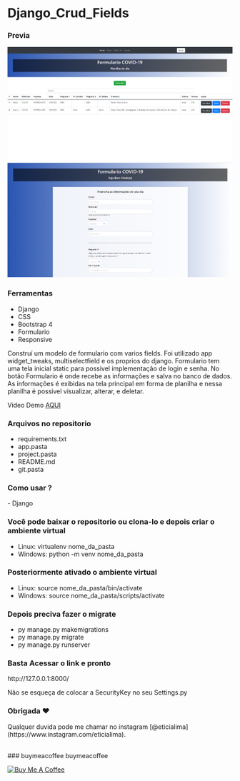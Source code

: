 # Django_Crud_Fields 
 
### Previa
 
<img src="git/demo1.png?raw=true"/>
<img src="git/demo2.png?raw=true"/>

### Ferramentas
* Django
* CSS 
* Bootstrap 4
* Formulario
* Responsive

<p>Construí um modelo de formulario com varios fields. Foi utilizado app widget_tweaks, multiselectfield e os proprios do django. Formulario tem uma tela inicial static para possivel implementação de login e senha. No botão Formulario é onde recebe as informações e salva no banco de dados. As informações é exibidas na tela principal em forma de planilha e nessa planilha é possivel visualizar, alterar, e deletar.</p>

Video Demo <a href="https://www.youtube.com/watch?v=R9VUWtRy8F0" >AQUI</a>

### Arquivos no repositorio
* requirements.txt
* app.pasta
* project.pasta
* README.md
* git.pasta

### Como usar ? 
<p>- Django </P> 

### Você pode baixar o repositorio ou clona-lo e depois criar o ambiente virtual 
* Linux: virtualenv nome_da_pasta
* Windows: python -m venv nome_da_pasta

### Posteriormente ativado o ambiente virtual 
* Linux: source nome_da_pasta/bin/activate
* Windows: source nome_da_pasta/scripts/activate 

### Depois preciva fazer o migrate 
* py manage.py makemigrations
* py manage.py migrate
* py manage.py runserver
 
### Basta Acessar o link e pronto 
<p>http://127.0.0.1:8000/</p> 
 
<p>Não se esqueça de colocar a SecurityKey no seu Settings.py</p>  

### Obrigada ❤️
<p>Qualquer duvida pode me chamar no instagram [@eticialima](https://www.instagram.com/eticialima).</p> 
<br> 
###  buymeacoffee buymeacoffee
 
<a  href="https://www.buymeacoffee.com/leticialima" target="_blank"><img  src="https://cdn.buymeacoffee.com/buttons/default-red.png" alt="Buy Me A Coffee" height="40" width="170" ></a>
</p><br>  
